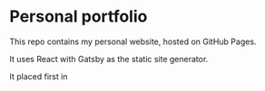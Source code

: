 # Personal portfolio

This repo contains my personal website, hosted on GitHub Pages.

It uses React with Gatsby as the static site generator.

It placed first in

